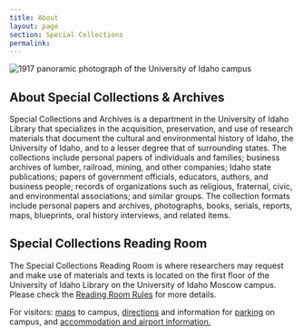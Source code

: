 ```yaml
---
title: About
layout: page
section: Special Collections
permalink: 
---
```


<div class="row">
	<div class="col-md-12">
      <img class="img-fluid" src="{{ site.lib-media }}/spec/carousel/spec_crop2.jpg" alt="1917 panoramic photograph of the University of Idaho campus">
	</div>
</div>

## About Special Collections &amp; Archives

Special Collections and Archives is a department in the University of Idaho Library that specializes in the acquisition, preservation, and use of research materials that document the cultural and environmental history of Idaho, the University of Idaho, and to a lesser degree that of surrounding states. The collections include personal papers of individuals and families; business archives of lumber, railroad, mining, and other companies; Idaho state publications; papers of government officials, educators, authors, and business people; records of organizations such as religious, fraternal, civic, and environmental associations; and similar groups. The collection formats include personal papers and archives, photographs, books, serials, reports, maps, blueprints, oral history interviews, and related items. 

## Special Collections Reading Room
		  
The Special Collections Reading Room is where researchers may request and make use of materials and texts is located on the first floor of the University of Idaho Library on the University of Idaho Moscow campus. 
Please check the [Reading Room Rules](rules.html) for more details.
		
For visitors: <a href="{{ '/maps.html' | relative_url }}">maps</a> to campus, <a href="{{ '/about/directions.html' | relative_url }}">directions</a> and information for <a href="{{ '/about/directions.html' | relative_url }}">parking</a> on campus, and <a href="http://www.uidaho.edu/futurestudents/visit/travelandlodging.aspx">accommodation and airport information.</a>
